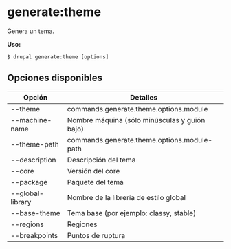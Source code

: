 # generate:theme
Genera un tema.

**Uso:**
```
$ drupal generate:theme [options]
```

## Opciones disponibles
Opción | Detalles
-------|-------------
--theme | commands.generate.theme.options.module
--machine-name | Nombre máquina (sólo minúsculas y guión bajo)
--theme-path | commands.generate.theme.options.module-path
--description | Descripción del tema
--core | Versión del core
--package | Paquete del tema
--global-library | Nombre de la librería de estilo global
--base-theme | Tema base (por ejemplo: classy, stable)
--regions | Regiones
--breakpoints | Puntos de ruptura
